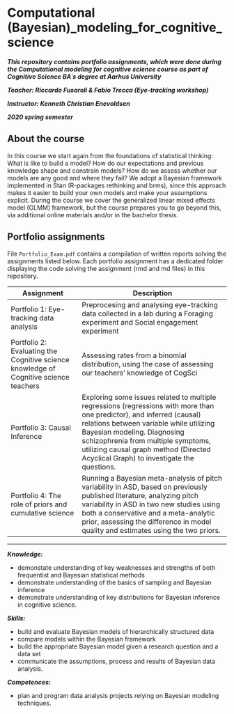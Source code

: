 # Computational (Bayesian)_modeling_for_cognitive_science

***This repository contains portfolio assignments, which were done during the Computational modeling for cognitive science course as part of Cognitive Science BA´s degree at Aarhus University***

***Teacher: Riccardo Fusaroli & Fabio Trecca (Eye-tracking workshop)***


***Instructor: Kenneth Christian Enevoldsen***


***2020 spring semester***



## About the course

In this course we start again from the foundations of statistical thinking: What is like to build a model? How do our expectations and previous knowledge shape and constrain models? How do we assess whether our models are any good and where they fail? We adopt a Bayesian framework implemented in Stan (R-packages rethinking and brms), since this approach makes it easier to build your own models and make your assumptions explicit. During the course we cover the generalized linear mixed effects model (GLMM) framework, but the course prepares you to go beyond this, via additional online materials and/or in the bachelor thesis.

## Portfolio assignments

File ```Portfolio_Exam.pdf``` contains a compilation of written reports solving the assignments listed below. Each portfolio assignment has a dedicated folder displaying the code solving the assignment (rmd and md files) in this repository.

| Assignment | Description |
| --- | --- |
| Portfolio 1: Eye-tracking data analysis | Preprocesing and analysing eye-tracking data collected in a lab during a Foraging experiment and Social engagement experiment |
| Portfolio 2: Evaluating the Cognitive science knowledge of Cognitive science teachers | Assessing rates from a binomial distribution, using the case of assessing our teachers’ knowledge of CogSci |
| Portfolio 3: Causal Inference | Exploring some issues related to multiple regressions (regressions with more than one predictor), and inferred (causal) relations between variable while utilizing Bayesian modeling. Diagnosing schizophrenia from multiple symptoms, utilizing  causal graph method (Directed Acyclical Graph) to investigate the questions. |
| Portfolio 4: The role of priors and cumulative science | Running a Bayesian meta-analysis of pitch variability in ASD, based on previously published literature, analyzing pitch variability in ASD in two new studies using both a conservative and a meta-analytic prior, assessing the difference in model quality and estimates using the two priors.|


---------------------------------------------------------------------------------------------------------------------------------

***Knowledge:***
- demonstate understanding of key weaknesses and strengths of both frequentist and Bayesian statistical methods
- demonstrate understanding of the basics of sampling and Bayesian inference
- demonstrate understanding of key distributions for Bayesian inference in cognitive science. 

***Skills:***
- build and evaluate Bayesian models of hierarchically structured data
- compare models within the Bayesian framework
- build the appropriate Bayesian model given a research question and a data set
- communicate the assumptions, process and results of Bayesian data analysis. 


***Competences:***
- plan and program data analysis projects relying on Bayesian modeling techniques.
